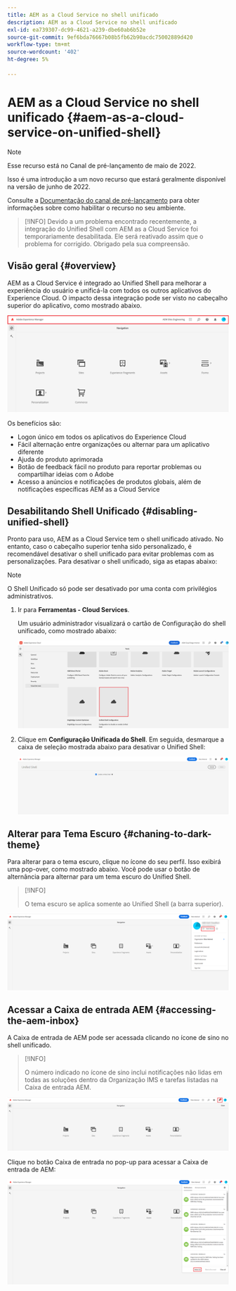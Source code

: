 ```yaml
---
title: AEM as a Cloud Service no shell unificado
description: AEM as a Cloud Service no shell unificado
exl-id: ea739307-dc99-4621-a239-dbe60ab6b52e
source-git-commit: 9ef6bda76667b08b5fb62b90acdc75002889d420
workflow-type: tm+mt
source-wordcount: '402'
ht-degree: 5%

---
```


# AEM as a Cloud Service no shell unificado {#aem-as-a-cloud-service-on-unified-shell}

>[!NOTE]
>Esse recurso está no Canal de pré-lançamento de maio de 2022.
>
>Isso é uma introdução a um novo recurso que estará geralmente disponível na versão de junho de 2022.
>
>Consulte a [Documentação do canal de pré-lançamento](/help/release-notes/prerelease.md#enable-prerelease) para obter informações sobre como habilitar o recurso no seu ambiente.

>[!INFO]
>Devido a um problema encontrado recentemente, a integração do Unified Shell com AEM as a Cloud Service foi temporariamente desabilitada. Ele será reativado assim que o problema for corrigido. Obrigado pela sua compreensão.

## Visão geral {#overview}

AEM as a Cloud Service é integrado ao Unified Shell para melhorar a experiência do usuário e unificá-la com todos os outros aplicativos do Experience Cloud. O impacto dessa integração pode ser visto no cabeçalho superior do aplicativo, como mostrado abaixo.

![imagem](/help/overview/assets/unifiedshell1.png)

Os benefícios são:

* Logon único em todos os aplicativos do Experience Cloud
* Fácil alternação entre organizações ou alternar para um aplicativo diferente
* Ajuda do produto aprimorada
* Botão de feedback fácil no produto para reportar problemas ou compartilhar ideias com o Adobe
* Acesso a anúncios e notificações de produtos globais, além de notificações específicas AEM as a Cloud Service

## Desabilitando Shell Unificado {#disabling-unified-shell}

Pronto para uso, AEM as a Cloud Service tem o shell unificado ativado. No entanto, caso o cabeçalho superior tenha sido personalizado, é recomendável desativar o shell unificado para evitar problemas com as personalizações. Para desativar o shell unificado, siga as etapas abaixo:

>[!NOTE]
>O Shell Unificado só pode ser desativado por uma conta com privilégios administrativos.

1. Ir para **Ferramentas - Cloud Services**.

   Um usuário administrador visualizará o cartão de Configuração do shell unificado, como mostrado abaixo:

   ![imagem](/help/overview/assets/unifiedshell2.png)

1. Clique em **Configuração Unificada do Shell**. Em seguida, desmarque a caixa de seleção mostrada abaixo para desativar o Unified Shell:

   ![imagem](/help/overview/assets/unifiedshell3.png)

## Alterar para Tema Escuro {#chaning-to-dark-theme}

Para alterar para o tema escuro, clique no ícone do seu perfil. Isso exibirá uma pop-over, como mostrado abaixo. Você pode usar o botão de alternância para alternar para um tema escuro do Unified Shell.

>[!INFO]
>
>O tema escuro se aplica somente ao Unified Shell (a barra superior).

![imagem](/help/overview/assets/unifiedshell4.png)

## Acessar a Caixa de entrada AEM {#accessing-the-aem-inbox}

A Caixa de entrada de AEM pode ser acessada clicando no ícone de sino no shell unificado.

>[!INFO]
>
> O número indicado no ícone de sino inclui notificações não lidas em todas as soluções dentro da Organização IMS e tarefas listadas na Caixa de entrada AEM.

![imagem](/help/overview/assets/unifiedshell5.png)

Clique no botão Caixa de entrada no pop-up para acessar a Caixa de entrada de AEM:

![imagem](/help/overview/assets/unifiedshell6.png)
